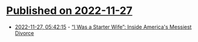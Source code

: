 # [Published on 2022-11-27](index.md)

* [2022-11-27, 05:42:15](https://news.ycombinator.com/item?id=33760707) - [“I Was a Starter Wife”: Inside America's Messiest Divorce](https://www.marieclaire.com/sex-love/a5380/millionaire-starter-wife/)
